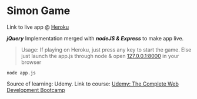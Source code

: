 # Simon Game

Link to live app @ [Heroku](https://cryptic-citadel-93113.herokuapp.com/)

__*jQuery*__ Implementation merged with __*nodeJS & Express*__ to make app live.

>Usage:
>If playing on Heroku, just press any key to start the game. Else just launch the app.js through node & open [127.0.0.1:8000](http://127.0.0.1:8000/) in your browser

```
node app.js
```

Source of learning: Udemy.
Link to course: [Udemy: The Complete Web Development Bootcamp](https://www.udemy.com/course/the-complete-web-development-bootcamp/)